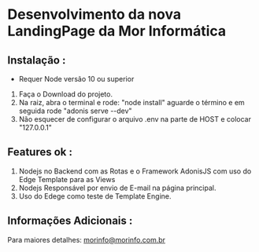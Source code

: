 # Desenvolvimento da nova LandingPage da Mor Informática

## Instalação :

* Requer Node versão 10 ou superior

1. Faça o Download do projeto.
2. Na raiz, abra o terminal e rode: "node install" aguarde o término e em seguida rode  "adonis serve --dev"
3. Não esquecer de configurar o arquivo .env na parte de HOST e colocar "127.0.0.1"

## Features ok :
1. Nodejs no Backend com as Rotas e o Framework AdonisJS com uso do Edge Template para as Views
2. Nodejs Responsável por envio de E-mail na página principal.
3. Uso do Edege como teste de Template Engine.

## Informações Adicionais :

Para  maiores detalhes: morinfo@morinfo.com.br
